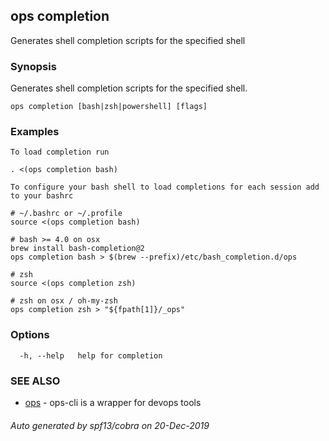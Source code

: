 ## ops completion

Generates shell completion scripts for the specified shell

### Synopsis

Generates shell completion scripts for the specified shell.

```
ops completion [bash|zsh|powershell] [flags]
```

### Examples

```
To load completion run

. <(ops completion bash)

To configure your bash shell to load completions for each session add to your bashrc

# ~/.bashrc or ~/.profile
source <(ops completion bash)

# bash >= 4.0 on osx
brew install bash-completion@2
ops completion bash > $(brew --prefix)/etc/bash_completion.d/ops

# zsh
source <(ops completion zsh)

# zsh on osx / oh-my-zsh
ops completion zsh > "${fpath[1]}/_ops"

```

### Options

```
  -h, --help   help for completion
```

### SEE ALSO

* [ops](ops.md)	 - ops-cli is a wrapper for devops tools

###### Auto generated by spf13/cobra on 20-Dec-2019
